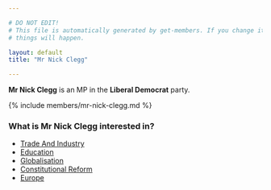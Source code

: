 ```yaml
---

# DO NOT EDIT!
# This file is automatically generated by get-members. If you change it, bad
# things will happen.

layout: default
title: "Mr Nick Clegg"

---
```


**Mr Nick Clegg** is an MP in the **Liberal Democrat** party.

{% include members/mr-nick-clegg.md %}

### What is Mr Nick Clegg interested in?


* [Trade And Industry](/interests/trade-and-industry.html)
* [Education](/interests/education.html)
* [Globalisation](/interests/globalisation.html)
* [Constitutional Reform](/interests/constitutional-reform.html)
* [Europe](/interests/europe.html)
